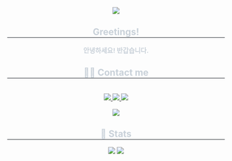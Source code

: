 <div align= "center">
    <img src="https://capsule-render.vercel.app/api?type=soft&color=0:654ea3,100:0eaafc&height=120&text=Stjoo's%20Git&animation=fadeIn&fontColor=ffffff&fontSize=40" />
    </div>
    <div align= "center"> 
    <h2 style="border-bottom: 1px solid #21262d; color: #c9d1d9;"> Greetings! </h2>  
    <div style="font-weight: 700; font-size: 15px; text-align: center; color: #c9d1d9;"> 안녕하세요! 반갑습니다. </div> 
    </div>
    <div align= "center">
    <h2 style="border-bottom: 1px solid #21262d; color: #c9d1d9;"> 🧑‍💻 Contact me </h2> <br> 
    <div align= "center"> <a href=mailto:stjoo0925@gmail.com> <img src="https://img.shields.io/badge/Gmail-EA4335?style=for-the-badge&logo=Gmail&logoColor=white&link=mailto:stjoo0925@gmail.com"> </a>
         <a href=https://www.notion.so/b086d56329474d83bd2f0d0809631f39?pvs=4> <img src="https://img.shields.io/badge/Notion-000000?style=for-the-badge&logo=Notion&logoColor=white&link=https://www.notion.so/b086d56329474d83bd2f0d0809631f39?pvs=4"> </a>
         <a href=https://discord.gg/Q5rchjTeZQ> <img src="https://img.shields.io/badge/discord-5865F2?style=for-the-badge&logo=discord&logoColor=white&link=https://discord.gg/Q5rchjTeZQ"> </a>
          </div>  <br> 
    <div align= "center"> <a href="https://hits.seeyoufarm.com"> <img src="https://hits.seeyoufarm.com/api/count/incr/badge.svg?url=https%3A%2F%2Fgithub.com%2FStjoo0925%2F&count_bg=%23000000&title_bg=%23000000&icon=github.svg&icon_color=%23FFFFFF&title=GitHub&edge_flat=false"/></a>
       </div> 
    </div>
    <div align= "center"> 
    <h2 style="border-bottom: 1px solid #21262d; color: #c9d1d9;"> 🏅 Stats </h2> <div align= "center"> <img src="https://github-readme-stats.vercel.app/api?username=Stjoo0925&bg_color=60,654ea3,eaafc8&title_color=ffffff&text_color=ffffff"
         /> <img src="https://github-readme-stats.vercel.app/api/top-langs/?username=Stjoo0925&layout=compact&bg_color=60,654ea3,eaafc8&title_color=ffffff&text_color=ffffff"
           /> </div> 
    </div>
    

